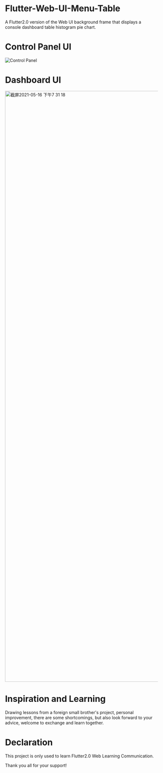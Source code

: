 
# Flutter-Web-UI-Menu-Table
A Flutter2.0 version of the Web UI background frame that displays a console dashboard table histogram pie chart.
# Control Panel UI
![Control Panel](https://user-images.githubusercontent.com/15648865/118395412-f3f43580-b67c-11eb-8481-eff73bf03a5e.jpg)

# Dashboard UI
<img width="1941" alt="截屏2021-05-16 下午7 31 18" src="https://user-images.githubusercontent.com/15648865/118395495-4afa0a80-b67d-11eb-9243-fdaa1398959c.png">

# Inspiration and Learning

Drawing lessons from a foreign small brother's project, personal improvement, there are some shortcomings, but also look forward to your advice, welcome to exchange and learn together.

# Declaration

This project is only used to learn Flutter2.0 Web Learning Communication.

Thank you all for your support!